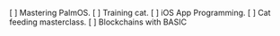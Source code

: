 [ ] Mastering PalmOS.
[ ] Training cat.
[ ] iOS App Programming.
[ ] Cat feeding masterclass.
[ ] Blockchains with BASIC

